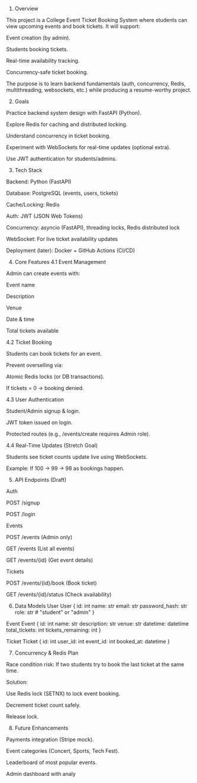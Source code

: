 1. Overview

This project is a College Event Ticket Booking System where students can view upcoming events and book tickets.
It will support:

Event creation (by admin).

Students booking tickets.

Real-time availability tracking.

Concurrency-safe ticket booking.

The purpose is to learn backend fundamentals (auth, concurrency, Redis, multithreading, websockets, etc.) while producing a resume-worthy project.

2. Goals

Practice backend system design with FastAPI (Python).

Explore Redis for caching and distributed locking.

Understand concurrency in ticket booking.

Experiment with WebSockets for real-time updates (optional extra).

Use JWT authentication for students/admins.

3. Tech Stack

Backend: Python (FastAPI)

Database: PostgreSQL (events, users, tickets)

Cache/Locking: Redis

Auth: JWT (JSON Web Tokens)

Concurrency: asyncio (FastAPI), threading locks, Redis distributed lock

WebSocket: For live ticket availability updates

Deployment (later): Docker + GitHub Actions (CI/CD)

4. Core Features
4.1 Event Management

Admin can create events with:

Event name

Description

Venue

Date & time

Total tickets available

4.2 Ticket Booking

Students can book tickets for an event.

Prevent overselling via:

Atomic Redis locks (or DB transactions).

If tickets = 0 → booking denied.

4.3 User Authentication

Student/Admin signup & login.

JWT token issued on login.

Protected routes (e.g., /events/create requires Admin role).

4.4 Real-Time Updates (Stretch Goal)

Students see ticket counts update live using WebSockets.

Example: If 100 → 99 → 98 as bookings happen.

5. API Endpoints (Draft)

Auth

POST /signup

POST /login

Events

POST /events (Admin only)

GET /events (List all events)

GET /events/{id} (Get event details)

Tickets

POST /events/{id}/book (Book ticket)

GET /events/{id}/status (Check availability)

6. Data Models
User
User {
  id: int
  name: str
  email: str
  password_hash: str
  role: str  # "student" or "admin"
}

Event
Event {
  id: int
  name: str
  description: str
  venue: str
  datetime: datetime
  total_tickets: int
  tickets_remaining: int
}

Ticket
Ticket {
  id: int
  user_id: int
  event_id: int
  booked_at: datetime
}

7. Concurrency & Redis Plan

Race condition risk: If two students try to book the last ticket at the same time.

Solution:

Use Redis lock (SETNX) to lock event booking.

Decrement ticket count safely.

Release lock.

8. Future Enhancements

Payments integration (Stripe mock).

Event categories (Concert, Sports, Tech Fest).

Leaderboard of most popular events.

Admin dashboard with analy